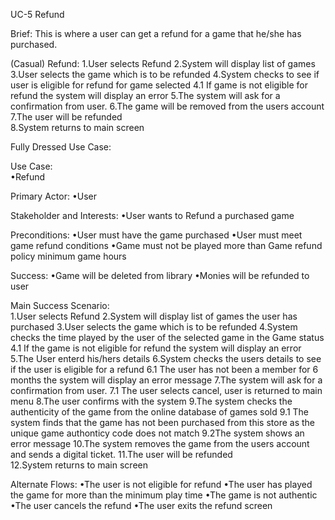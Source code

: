 UC-5 Refund

Brief:
This is where a user can get a refund for a game that he/she has purchased.

(Casual)
Refund:
1.User selects Refund
2.System will display list of games
3.User selects the game which is to be refunded
4.System checks to see if user is eligible for refund for game selected
    4.1 If game is not eligible for refund the system will display an error
5.The system will ask for a confirmation from user.
6.The game will be removed from the users account
7.The user will be refunded  
8.System returns to main screen

Fully Dressed Use Case:  

Use Case:  
•Refund

Primary Actor:
•User

Stakeholder and Interests:
•User wants to Refund a purchased game

Preconditions:
•User must have the game purchased
•User must meet game refund conditions
•Game must not be played more than Game refund policy minimum game hours

Success:
•Game will be deleted from library
•Monies will be refunded to user

Main Success Scenario:  
1.User selects Refund
2.System will display list of games the user has purchased
3.User selects the game which is to be refunded
4.System checks the time played by the user of the selected game in the Game status
    4.1 If the game is not eligible for refund the system will display an error
5.The User enterd his/hers details
6.System checks the users details to see if the user is eligible for a refund
    6.1 The user has not been a member for 6 months the system will display an error message
7.The system will ask for a confirmation from user. 
    7.1 The user selects cancel, user is returned to main menu
8.The user confirms with the system
9.The system checks the authenticity of the game from the online database of games sold
    9.1 The system finds that the game has not been purchased from this store as the unique game authonticy code does not match
    9.2The system shows an error message
10.The system removes the game from the users account and sends a digital ticket.
11.The user will be refunded  
12.System returns to main screen

Alternate Flows:
•The user is not eligible for refund
•The user has played the game for more than the minimum play time
•The game is not authentic  
•The user cancels the refund
•The user exits the refund screen